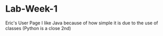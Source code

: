 # Lab-Week-1
Eric's User Page
I like Java because of how simple it is due to the use of classes (Python is a close 2nd)